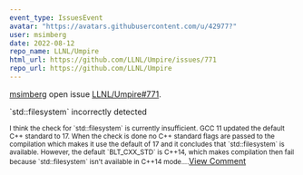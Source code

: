 ```yaml
---
event_type: IssuesEvent
avatar: "https://avatars.githubusercontent.com/u/42977?"
user: msimberg
date: 2022-08-12
repo_name: LLNL/Umpire
html_url: https://github.com/LLNL/Umpire/issues/771
repo_url: https://github.com/LLNL/Umpire
---
```


<a href='https://github.com/msimberg' target='_blank'>msimberg</a> open issue <a href='https://github.com/LLNL/Umpire/issues/771' target='_blank'>LLNL/Umpire#771</a>.

<p>`std::filesystem` incorrectly detected</p><small>I think the check for `std::filesystem` is currently insufficient. GCC 11 updated the default C++ standard to 17. When the check is done no C++ standard flags are passed to the compilation which makes it use the default of 17 and it concludes that `std::filesystem` is available. However, the default `BLT_CXX_STD` is C++14, which makes compilation then fail because `std::filesystem` isn't available in C++14 mode....</small><a href='https://github.com/LLNL/Umpire/issues/771' target='_blank'>View Comment</a>
